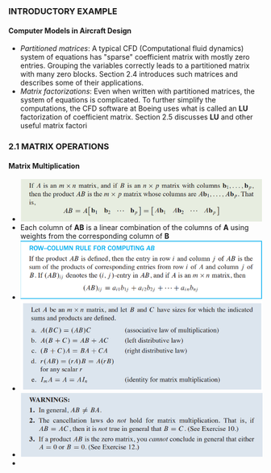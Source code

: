 ### INTRODUCTORY EXAMPLE

#### Computer Models in Aircraft Design

- *Partitioned matrices*: A typical CFD (Computational fluid dynamics) system of equations has "sparse" coefficient matrix with mostly zero entries. Grouping the variables correctly leads to a partitioned matrix with many zero blocks. Section 2.4 introduces such matrices and describes some of their applications.
- *Matrix factorizations*: Even when written with partitioned matrices, the system of equations is complicated. To further simplify the computations, the CFD software at Boeing uses what is called an **LU** factorization of coefficient matrix. Section 2.5 discusses **LU** and other useful matrix factori

### 2.1 MATRIX OPERATIONS

#### Matrix Multiplication

- ![](img/22.png)
- Each column of **AB** is a linear combination of the columns of **A** using weights from the corresponding column of **B**
- ![](img/23.png)
- ![](img/24.png)
- ![](img/25.png)
- 